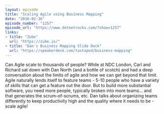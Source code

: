 ```yaml
---
layout: episode
title: "Scaling Agile using Business Mapping"
date: "2016-02-16"
episode_number: "1257"
episode_url: "https://www.dotnetrocks.com/?show=1257"
links:
- title: "Zube"
  url: "https://zube.io/"
- title: "Dan's Business Mapping Slide Deck"
  url: "https://speakerdeck.com/tastapod/business-mapping"
---
```


Can Agile scale to thousands of people? While at NDC London, Carl and Richard sat down with Dan North (and a bottle of scotch) and had a deep conversation about the limits of agile and how we can get beyond that limit. Agile naturally lends itself to feature teams - 5-10 people who have a variety of skills that can get a feature out the door. But to build more substantial software, you need more people, typically broken into more teams... and that generates the scrum-of-scrums, etc. Dan talks about organizing teams differently to keep productivity high and the quality where it needs to be - scale agile!
